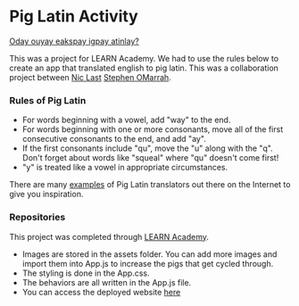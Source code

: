 # Pig Latin Activity

[Oday ouyay eakspay igpay atinlay?](http://www.wikihow.com/Speak-Pig-Latin)

This was a project for LEARN Academy. We had to use the rules below to create an app that translated english to pig latin. This was a collaboration project between [Nic Last](https://github.com/niclast7611and) [Stephen OMarrah](https://github.com/SOMarrah).

### Rules of Pig Latin
- For words beginning with a vowel, add "way" to the end.
- For words beginning with one or more consonants, move all of the first consecutive consonants to the end, and add "ay".
- If the first consonants include "qu", move the "u" along with the "q". Don't forget about words like "squeal" where "qu" doesn't come first!
- "y" is treated like a vowel in appropriate circumstances.

There are many [examples](http://funtranslations.com/pig-latin) of Pig Latin translators out there on the Internet to give you inspiration.

### Repositories
This project was completed through [LEARN Academy](https://github.com/LEARNAcademy).

- Images are stored in the assets folder. You can add more images and import them into App.js to increase the pigs that get cycled through.
- The styling is done in the App.css.
- The behaviors are all written in the App.js file.
- You can access the deployed website [here](https://swineslator.netlify.app/)
